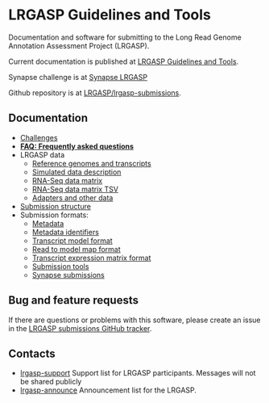 # LRGASP Guidelines and Tools

Documentation and software for submitting to the
Long Read Genome Annotation Assessment Project (LRGASP).

Current documentation is published at [LRGASP Guidelines and Tools](https://lrgasp.github.io/lrgasp-submissions/docs).

Synapse challenge is at [Synapse LRGASP](https://www.synapse.org/#!Synapse:syn25007472/wiki/608702)

Github repository is at [LRGASP/lrgasp-submissions](https://github.com/LRGASP/lrgasp-submissions).

## Documentation

- [Challenges](challenges.md)
- [**FAQ: Frequently asked questions**](faq.md)
- LRGASP data
  - [Reference genomes and transcripts](reference-genomes.md)
  - [Simulated data description](simulated-data-description.md)
  - [RNA-Seq data matrix](rnaseq-data-matrix.md)
  - [RNA-Seq data matrix TSV](rnaseq-data-matrix.tsv)
  - [Adapters and other data](other-data.md)
- [Submission structure](submission.md)
- Submission formats:
  - [Metadata](metadata.md)
  - [Metadata identifiers](metadata-identifiers.md)
  - [Transcript model format](model-format.md)
  - [Read to model map format](read_model_map_format.md)
  - [Transcript expression matrix format](expression_matrix_format.md)
  - [Submission tools](submission-tools.md)
  - [Synapse submissions](synapse.md)

## Bug and feature requests

If there are questions or problems with this software, please create an issue in the
[LRGASP submissions GitHub tracker](https://github.com/LRGASP/lrgasp-submissions/issues).

## Contacts

- [lrgasp-support](mailto:lrgasp-support-group@ucsc.edu) Support list for LRGASP participants. Messages will not be shared publicly
- [lrgasp-announce](mailto:lrgasp-announce-group@ucsc.edu) Announcement list for the LRGASP.



